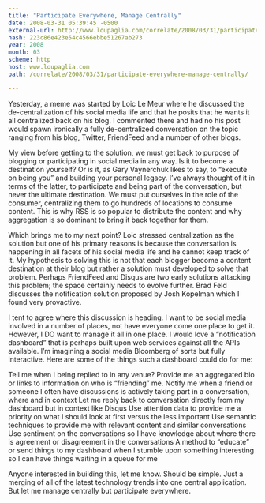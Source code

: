 ```yaml
---
title: "Participate Everywhere, Manage Centrally"
date: 2008-03-31 05:39:45 -0500
external-url: http://www.loupaglia.com/correlate/2008/03/31/participate-everywhere-manage-centrally/
hash: 223c86e423e54c4566ebbe51267ab273
year: 2008
month: 03
scheme: http
host: www.loupaglia.com
path: /correlate/2008/03/31/participate-everywhere-manage-centrally/

---
```


Yesterday, a meme was started by Loic Le Meur where he discussed the de-centralization of his social media life and that he posits that he wants it all centralized back on his blog.  I commented there and had no his post would spawn ironically a fully de-centralized conversation on the topic ranging from his blog, Twitter, FriendFeed and a number of other blogs.

My view before getting to the solution, we must get back to purpose of blogging or participating in social media in any way.  Is it to become a destination yourself?  Or is it, as Gary Vaynerchuk likes to say, to “execute on being you” and building your personal legacy.  I’ve always thought of it in terms of the latter, to participate and being part of the conversation, but never the ultimate destination.  We must put ourselves in the role of the consumer, centralizing them to go hundreds of locations to consume content.  This is why RSS is so popular to distribute the content and why aggregation is so dominant to bring it back together for them.

Which brings me to my next point?  Loic stressed centralization as the solution but one of his primary reasons is because the conversation is happening in all facets of his social media life and he cannot keep track of it.  My hypothesis to solving this is not that each blogger become a content destination at their blog but rather a solution must developed to solve that problem.  Perhaps FriendFeed and Disqus are two early solutions attacking this problem; the space certainly needs to evolve further.  Brad Feld discusses the notification solution proposed by Josh Kopelman which I found very provactive.

I tent to agree where this discussion is heading.  I want to be social media involved in a number of places, not have everyone come one place to get it.  However, I DO want to manage it all in one place.  I would love a “notification dashboard” that is perhaps built upon web services against all the APIs available.  I’m imagining a social media Bloomberg of sorts but fully interactive.  Here are some of the things such a dashboard could do for me:


Tell me when I being replied to in any venue?
Provide me an aggregated bio or links to information on who is “friending” me.
Notify me when a friend or someone I often have discussions is actively taking part in a conversation, where and in context
Let me reply back to conversation directly from my dashboard but in context like Disqus
Use attention data to provide me a priority on what I should look at first versus the less important
Use semantic techniques to provide me with relevant content and similar conversations
Use sentiment on the conversations so I have knowledge about where there is agreement or disagreement in the conversations
A method to “educate” or send things to my dashboard when I stumble upon something interesting so I can have things waiting in a queue for me

Anyone interested in building this, let me know.  Should be simple. Just a merging of all of the latest technology trends into one central application.     But let me manage centrally but participate everywhere.


